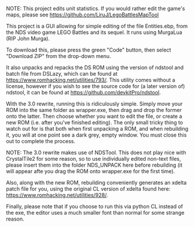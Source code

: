 NOTE: This project edits unit statistics. If you would rather edit the game's maps, please see https://github.com/LiruJ/LegoBattlesMapTool

This project is a GUI allowing for simple editing of the file Entities.ebp, from the NDS video game
LEGO Battles and its sequel. It runs using MurgaLua (RIP John Murga).

To download this, please press the green "Code" button, then select "Download ZIP" from the
drop-down menu.

It also unpacks and repacks the DS ROM using the version of ndstool and batch file from DSLazy,
which can be found at https://www.romhacking.net/utilities/793/. This utility comes without
a license, however if you wish to see the source code for (a later version of) ndstool, it can be
found at https://github.com/devkitPro/ndstool.

With the 3.0 rewrite, running this is ridiculously simple. Simply move your ROM into the same
folder as wrapper.exe, then drag and drop the former onto the latter. Then choose whether you want
to edit the file, or create a new ROM (i.e. after you've finished editing). The only small tricky
thing to watch out for is that both when first unpacking a ROM, and when rebuilding it, you will
at one point see a dark grey, empty window. You must close this out to complete the process.

NOTE: The 3.0 rewrite makes use of NDSTool. This does not play nice with CrystalTile2 for some
reason, so to use individually edited non-text files, please insert them into the folder
NDS_UNPACK here before rebuilding (it will appear afte you drag the ROM onto wrapper.exe
for the first time).

Also, along with the new ROM, rebuilding conveniently generates an xdelta patch file for you,
using the original CL version of xdelta found here: https://www.romhacking.net/utilities/928/.

Finally, please note that if you choose to run this via python CL instead of the exe, the
editor uses a much smaller font than normal for some strange reason.
